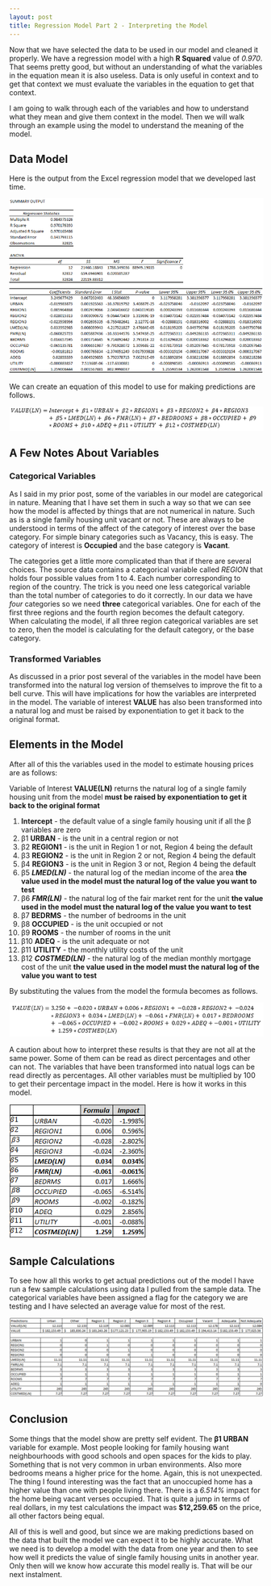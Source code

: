 ```yaml
---
layout: post
title: Regression Model Part 2 - Interpreting the Model
---
```


Now that we have selected the data to be used in our model and cleaned it properly.  We have a regression model with a high **R Squared** value of *0.970*.  That seems pretty good, but without an understanding of what the variables in the equation mean it is also useless.  Data is only useful in context and to get that context we must evaluate the variables in the equation to get that context.

I am going to walk through each of the variables and how to understand what they mean and give them context in the model.  Then we will walk through an example using the model to understand the meaning of the model. 

## Data Model

Here is the output from the Excel regression model that we developed last time.

![Regression Model](/images/20180723-regression-model-final.PNG)

We can create an equation of this model to use for making predictions are follows.

![Regression formula](/images/20180723-regression-model-formula.PNG)

## A Few Notes About Variables

### Categorical Variables

As I said in my prior post, some of the variables in our model are categorical in nature.  Meaning that I have set them in such a way so that we can see how the model is affected by things that are not numerical in nature.  Such as is a single family housing unit vacant or not.  These are always to be understood in terms of the affect of the category of interest over the base category.  For simple binary categories such as Vacancy, this is easy.  The category of interest is **Occupied** and the base category is **Vacant**.

The categories get a little more complicated than that if there are several choices.  The source data contains a categorical variable called *REGION* that holds four possible values from 1 to 4.  Each number corresponding to region of the country.  The trick is you need one less categorical variable than the total number of categories to do it correctly.  In our data we have *four* categories so we need **three** categorical variables.  One for each of the first three regions and the fourth region becomes the default category.  When calculating the model, if all three region categorical variables are set to zero, then the model is calculating for the default category, or the base category.

### Transformed Variables

As discussed in a prior post several of the variables in the model have been transformed into the natural log version of themselves to improve the fit to a bell curve.  This will have implications for how the variables are interpreted in the model.  The variable of interest **VALUE** has also been transformed into a natural log and must be raised by exponentiation to get it back to the original format.

## Elements in the Model

After all of this the variables used in the model to estimate housing prices are as follows:

Variable of Interest **VALUE(LN)** returns the natural log of a single family housing unit from the model **must be raised by exponentiation to get it back to the original format**

1. **Intercept** - the default value of a single family housing unit if all the β variables are zero
2. β1 **URBAN** - is the unit in a central region or not
3. β2 **REGION1** - is the unit in Region 1 or not, Region 4 being the default
4. β3 **REGION2** - is the unit in Region 2 or not, Region 4 being the default
5. β4 **REGION3** - is the unit in Region 3 or not, Region 4 being the default
6. β5 **_LMED(LN)_** - the natural log of the median income of the area **the value used in the model must the natural log of the value you want to test**
7. β6 **_FMR(LN)_** - the natural log of the fair market rent for the unit **the value used in the model must the natural log of the value you want to test**
8. β7 **BEDRMS** - the number of bedrooms in the unit
9. β8 **OCCUPIED** - is the unit occupied or not
10. β9 **ROOMS** - the number of rooms in the unit
11. β10 **ADEQ** - is the unit adequate or not
12. β11 **UTILITY** - the monthly utility costs of the unit
13. β12 **_COSTMED(LN)_** - the natural log of the median monthly mortgage cost of the unit **the value used in the model must the natural log of the value you want to test**

By substituting the values from the model the formula becomes as follows.

![Regression formula](/images/20180723-regression-model-formula-substitution.PNG)

A caution about how to interpret these results is that they are not all at the same power.  Some of them can be read as direct percentages and other can not.  The variables that have been transformed into natual logs can be read directly as percentages.  All other variables must be multiplied by 100 to get their percentage impact in the model.  Here is how it works in this model.

![Regression formula](/images/20180723-regression-model-formula-impact.PNG)

## Sample Calculations

To see how all this works to get actual predictions out of the model I have run a few sample calculations using data I pulled from the sample data.  The categorical variables have been assigned a flag for the category we are testing and I have selected an average value for most of the rest.

![Regression formula](/images/20180723-regression-model-calculations.PNG)

## Conclusion

Some things that the model show are pretty self evident.  The **β1 URBAN** variable for example.  Most people looking for family housing want neighbourhoods with good schools and open spaces for the kids to play.  Something that is not very common in urban environments.  Also more bedrooms means a higher price for the home.  Again, this is not unexpected.  The thing I found interesting was the fact that an unoccupied home has a higher value than one with people living there.  There is a *6.514%* impact for the home being vacant verses occupied.  That is quite a jump in terms of real dollars, in my test calculations the impact was **$12,259.65** on the price, all other factors being equal.

All of this is well and good, but since we are making predictions based on the data that built the model we can expect it to be highly accurate.  What we need is to develop a model with the data from one year and then to see how well it predicts the value of single family housing units in another year.  Only then will we know how accurate this model really is.  That will be our next instalment.
